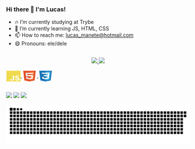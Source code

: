 ### Hi there 👋 I'm Lucas!


- 🔥 I’m currently studying at Trybe 
- 🌱 I’m currently learning JS, HTML, CSS
- 📫 How to reach me: lucas_manete@hotmail.com
- 😄 Pronouns: ele/dele

##

<div align="center">
  <a href="https://github.com/LucasManete">
  <img height="170em" src="https://github-readme-stats.vercel.app/api?username=LucasManete&show_icons=true&theme=dracula&include_all_commits=true&count_private=true"/>
  <img height="170em" src="https://github-readme-stats.vercel.app/api/top-langs/?username=LucasManete&layout=compact&langs_count=7&theme=dracula"/>
</div>
  
 <div style="display: inline_block"><br>
  <img align="center" alt="Lucas-Js" height="30" width="40" src="https://raw.githubusercontent.com/devicons/devicon/master/icons/javascript/javascript-plain.svg">
  <img align="center" alt="Lucas-HTML" height="30" width="40" src="https://raw.githubusercontent.com/devicons/devicon/master/icons/html5/html5-original.svg">
  <img align="center" alt="Lucas-CSS" height="30" width="40" src="https://raw.githubusercontent.com/devicons/devicon/master/icons/css3/css3-original.svg">
</div>

 ##
  
  <div> 
  <a href="https://www.instagram.com/lucas_manete/" target="_blank"><img src="https://img.shields.io/badge/-Instagram-%23E4405F?style=for-the-badge&logo=instagram&logoColor=white" target="_blank"></a>
  <a href = "mailto:lucas_manete@hotmail.com"><img src="https://img.shields.io/badge/-Gmail-%23333?style=for-the-badge&logo=gmail&logoColor=white" target="_blank"></a>
  <a href="https://www.linkedin.com/in/www.linkedin.com/in/lucas-souto-manete" target="_blank"><img src="https://img.shields.io/badge/-LinkedIn-%230077B5?style=for-the-badge&logo=linkedin&logoColor=white" target="_blank"></a>
  </div>
    
 ![Snake animation](https://github.com/LucasManete/LucasManete/blob/output/github-contribution-grid-snake.svg)
 
